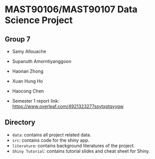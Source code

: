 # MAST90106/MAST90107 Data Science Project

## Group 7

- Samy Allouache
- Supanuth Amorntiyanggoon
- Haonan Zhong
- Xuan Hung Ho
- Haocong Chen

- Semester 1 report link: https://www.overleaf.com/4921323277ssytxptqyyqw

## Directory
- `data`: contains all project related data.
- `src`: contains code for the shiny app.
- `literature`: contains background literatures of the project.
- `Shiny Tutorial`: contains tutorial slides and cheat sheet for Shiny.
